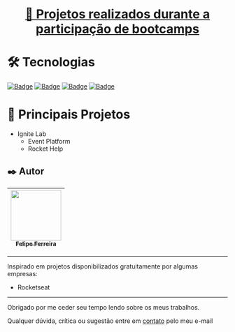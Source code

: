 <h1 align="center">
    <a href="https://github.com/FelipeFerreiraDev/Bootcamps">🔗 Projetos realizados durante a participação de bootcamps</a>
</h1>
 
 #  🛠 Tecnologias
  
  <a href="https://www.typescriptlang.org/">![Badge](https://img.shields.io/static/v1?label=&message=TYPESCRIPT&color=fff&style=for-the-badge&logo=Typescript)</a>
  <a href="https://developer.mozilla.org/pt-BR/docs/Web/JavaScript">![Badge](https://img.shields.io/static/v1?label=&message=JAVASCRIPT&color=000&style=for-the-badge&logo=JavaScript)</a>
  <a href="https://developer.mozilla.org/pt-BR/docs/Web/HTML">![Badge](https://img.shields.io/static/v1?label=&message=HTML5&color=fff&style=for-the-badge&logo=Html5)</a>
  <a href="https://developer.mozilla.org/pt-BR/docs/Web/CSS">![Badge](https://img.shields.io/static/v1?label=&message=CSS3&color=000&style=for-the-badge&logo=Css3)</a>


🚀 Principais Projetos
=================
<!--ts-->
   * Ignite Lab
     * Event Platform
     * Rocket Help
<!--te-->

## ✒️ Autor

[<img src="https://avatars.githubusercontent.com/u/48157305?v=4" width=115 > <br> <sub> Felipe Ferreira </sub>](https://github.com/FelipeFerreiraDev) |
| :---: |  

---
Inspirado em projetos disponibilizados gratuitamente por algumas empresas:

<!--ts-->
   * Rocketseat
<!--te-->

---
Obrigado por me ceder seu tempo lendo sobre os meus trabalhos.

Qualquer dúvida, crítica ou sugestão entre em <a href="mailto:felipeferreira.sp.dev@gmail.com/">contato</a> pelo meu e-mail
